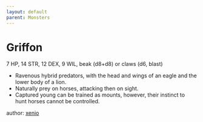 ```yaml
---
layout: default
parent: Monsters
---
```

# Griffon
7 HP, 14 STR, 12 DEX, 9 WIL, beak (d8+d8) or claws (d6, blast)
- Ravenous hybrid predators, with the head and wings of an eagle and the lower body of a lion.
- Naturally prey on horses, attacking then on sight.
- Captured young can be trained as mounts, however, their instinct to hunt horses cannot be controlled.

author: [xenio](https://xenioinabottle.blogspot.com)
